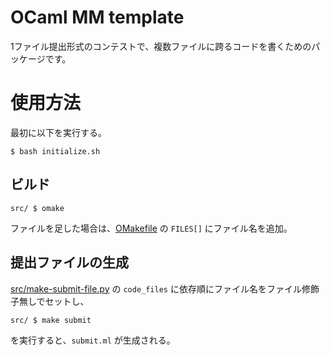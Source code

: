 # OCaml MM template

1ファイル提出形式のコンテストで、複数ファイルに跨るコードを書くためのパッケージです。

# 使用方法
最初に以下を実行する。

```shell
$ bash initialize.sh
```

## ビルド
```shell
src/ $ omake
```

ファイルを足した場合は、[OMakefile](./src/OMakefile) の `FILES[]` にファイル名を追加。

## 提出ファイルの生成
[src/make-submit-file.py](src/make-submit-file.py) の `code_files` に依存順にファイル名をファイル修飾子無しでセットし、

```shell
src/ $ make submit
```
を実行すると、`submit.ml` が生成される。
